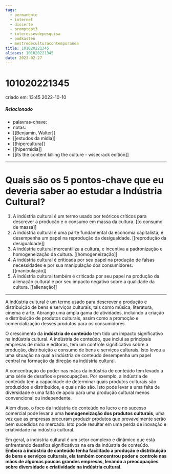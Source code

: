 ```yaml
---
tags:
  - permanente
  - internet
  - disserte
  - promptgpt3
  - interessesdepesquisa
  - podkasten
  - mestredeculturacontemporanea
title: 101020221345
aliases: 101020221345
date: 2023-02-27
---
```

# 101020221345
criado em: 13:45 2022-10-10

##### Relacionado
- palavras-chave:
- notas:
- [[Benjamin, Walter]]
- [[estudos da mídia]]
- [[hipercultura]]
- [[hipermídia]]
- [[its the content killing the culture - wisecrack edition]]

---
# Quais são os 5 pontos-chave que eu deveria saber ao estudar a Indústria Cultural?

1. A indústria cultural é um termo usado por teóricos críticos para descrever a produção e o consumo em massa da cultura. 
   [[o consumo de massa]]
2. A indústria cultural é uma parte fundamental da economia capitalista, e desempenha um papel na reprodução da desigualdade.
   [[reprodução da desigualdade]]
3. A indústria cultural mercantiliza a cultura, e incentiva a padronização e homogeneização da cultura.
   [[homogeneização]]
4. A indústria cultural é criticada por seu papel na produção de falsas necessidades e por sua manipulação dos consumidores.
   [[manipulação]]
5. A indústria cultural também é criticada por seu papel na produção da alienação cultural e por seu impacto negativo sobre a qualidade da cultura.
   [[alienação]]

---
A indústria cultural é um termo usado para descrever a produção e distribuição de bens e serviços culturais, tais como música, literatura, cinema e arte. Abrange uma ampla gama de atividades, incluindo a criação e distribuição de produtos culturais, assim como a promoção e comercialização desses produtos para os consumidores.

O crescimento da **indústria de conteúdo** tem tido um impacto significativo na indústria cultural. A indústria de conteúdo, que inclui as principais empresas de mídia e editoras, tem um controle significativo sobre a produção, distribuição e consumo de bens e serviços culturais. Isto levou a uma situação na qual a indústria de conteúdo desempenha um papel central na formação da direção da indústria cultural.

A concentração do poder nas mãos da indústria de conteúdo tem levado a uma série de desafios e preocupações. Por exemplo, a indústria de conteúdo tem a capacidade de determinar quais produtos culturais são produzidos e distribuídos, e quais não são. Isto pode levar a uma falta de diversidade e uma falta de apoio para uma produção cultural menos convencional ou independente.

Além disso, o foco da indústria de conteúdo no lucro e no sucesso comercial pode levar a uma **homogeneização dos produtos culturais**, uma vez que as empresas procuram produzir produtos que provavelmente serão bem sucedidos no mercado. Isto pode resultar em uma perda de inovação e criatividade na indústria cultural.

Em geral, a indústria cultural é um setor complexo e dinâmico que está enfrentando desafios significativos na era da indústria de conteúdo. **Embora a indústria de conteúdo tenha facilitado a produção e distribuição de bens e serviços culturais, ela também concentrou poder e controle nas mãos de algumas poucas grandes empresas, levando a preocupações sobre diversidade e criatividade na indústria cultural.**


